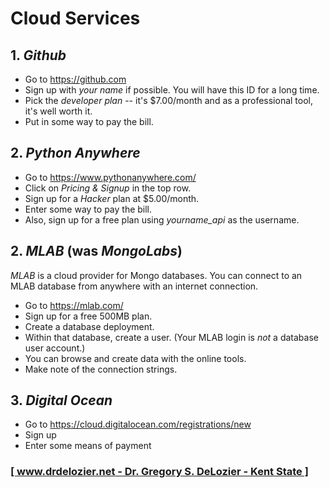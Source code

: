# Cloud Services

## 1. _Github_

* Go to https://github.com
* Sign up with *your name* if possible. You will have this ID for a long time. 
* Pick the _developer plan_ -- it's $7.00/month and as a professional tool, it's well worth it. 
* Put in some way to pay the bill. 

## 2. _Python Anywhere_

* Go to https://www.pythonanywhere.com/
* Click on _Pricing & Signup_ in the top row.
* Sign up for a _Hacker_ plan at $5.00/month.
* Enter some way to pay the bill.
* Also, sign up for a free plan using _yourname_api_ as the username. 

## 2. _MLAB_ (was _MongoLabs_)

_MLAB_ is a cloud provider for Mongo databases. You can connect to an MLAB database from anywhere with an internet connection. 

* Go to https://mlab.com/
* Sign up for a free 500MB plan.
* Create a database deployment.
* Within that database, create a user. (Your MLAB login is _not_ a database user account.)
* You can browse and create data with the online tools. 
* Make note of the connection strings.

## 3. _Digital Ocean_

* Go to https://cloud.digitalocean.com/registrations/new
* Sign up
* Enter some means of payment

### [[ www.drdelozier.net - Dr. Gregory S. DeLozier - Kent State ]](http://www.drdelozier.net)

